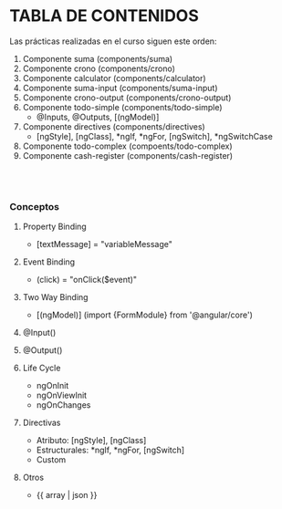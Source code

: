 # TABLA DE CONTENIDOS

Las prácticas realizadas en el curso siguen este orden:

1. Componente suma (components/suma)
2. Componente crono (components/crono)
3. Componente calculator (components/calculator)
4. Componente suma-input (components/suma-input)
5. Componente crono-output (components/crono-output)
6. Componente todo-simple (components/todo-simple)
	- @Inputs, @Outputs, [(ngModel)]
7. Componente directives (components/directives)
	- [ngStyle], [ngClass], *ngIf, *ngFor, [ngSwitch], *ngSwitchCase
8. Componente todo-complex (compoents/todo-complex)
9. Componente cash-register (components/cash-register)

<br>
<br>

### Conceptos

1. Property Binding
	- [textMessage] = "variableMessage"

2. Event Binding
	- (click) = "onClick($event)"

3. Two Way Binding
	- [(ngModel)] (import {FormModule} from '@angular/core')

4. @Input()

5. @Output()

6. Life Cycle
	- ngOnInit
	- ngOnViewInit
	- ngOnChanges

7. Directivas
	- Atributo: [ngStyle], [ngClass]
	- Estructurales: *ngIf, *ngFor, [ngSwitch]
	- Custom

99. Otros
	- {{ array | json }}